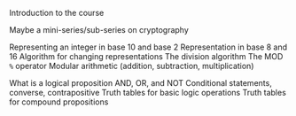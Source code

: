 Introduction to the course 

Maybe a mini-series/sub-series on cryptography

Representing an integer in base 10 and base 2
Representation in base 8 and 16 
Algorithm for changing representations
The division algorithm
The MOD `%` operator
Modular arithmetic (addition, subtraction, multiplication) 

What is a logical proposition
AND, OR, and NOT 
Conditional statements, converse, contrapositive
Truth tables for basic logic operations
Truth tables for compound propositions 
<!--stackedit_data:
eyJoaXN0b3J5IjpbMTUwNzY1MzMxMF19
-->